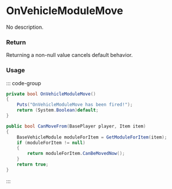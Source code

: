 <Badge type="danger" text="Carbon Compatible"/><Badge type="warning" text="Oxide Compatible"/>
# OnVehicleModuleMove
No description.
### Return
Returning a non-null value cancels default behavior.

### Usage
::: code-group
```csharp [Example]
private bool OnVehicleModuleMove()
{
	Puts("OnVehicleModuleMove has been fired!");
	return (System.Boolean)default;
}
```
```csharp [Source — Assembly-CSharp @ BaseModularVehicle]
public bool CanMoveFrom(BasePlayer player, Item item)
{
	BaseVehicleModule moduleForItem = GetModuleForItem(item);
	if (moduleForItem != null)
	{
		return moduleForItem.CanBeMovedNow();
	}
	return true;
}

```
:::
